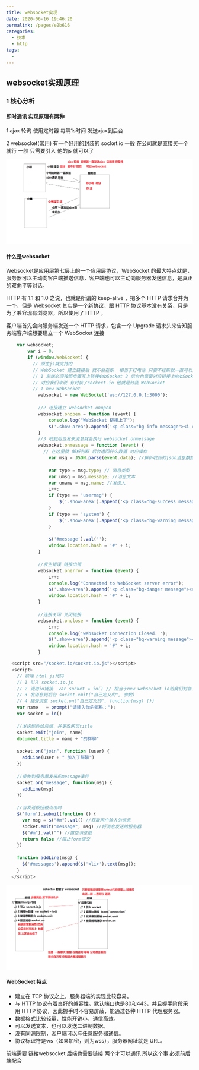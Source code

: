 ```yaml
---
title: websocket实现
date: 2020-06-16 19:46:20
permalink: /pages/e2b616
categories: 
  - 技术
  - http
tags: 
  - 
---
```

## websocket实现原理

### 1 核心分析

#### 即时通讯 实现原理有两种 

1 ajax 轮询    使用定时器 每隔1s时间 发送ajax到后台

2 websocket(常用) 有一个好用的封装的 socket.io
  一般 在公司就是直接买一个就行 一般 只需要引入 他的js 就可以了

![ajax1](../img/ajax1.png)

#### 什么是websocket

Websocket是应用层第七层上的一个应用层协议，WebSocket 的最大特点就是，服务器可以主动向客户端推送信息，客户端也可以主动向服务器发送信息，是真正的双向平等对话。

HTTP 有 1.1 和 1.0 之说，也就是所谓的 keep-alive ，把多个 HTTP 请求合并为一个，但是 Websocket 其实是一个新协议，跟 HTTP 协议基本没有关系，只是为了兼容现有浏览器，所以使用了 HTTP 。

客户端首先会向服务端发送一个 HTTP 请求，包含一个 Upgrade 请求头来告知服务端客户端想要建立一个 WebSocket 连接

```js
    var websocket;
        var i = 0;
        if (window.WebSocket) {
          // 原生js就支持的  
          // WebSocket 建立链接后 就不会在断  相当于打电话 只要不挂断就一直可以通讯
          // 1 前端必须按照步骤写上链接WebSocket 2 后台也需要对应链接上WebSocket
          // 对应我们来说 有封装了sockect.io 他就是封装 WebSocket
          // 1 new WebSocket
            websocket = new WebSocket('ws://127.0.0.1:3000');

            //2 连接建立 websocket.onopen
            websocket.onopen = function (evevt) {
                console.log("WebSocket 链接上了");
                $('.show-area').append('<p class="bg-info message"><i class="glyphicon glyphicon-info-sign"></i>Connected to WebSocket server!</p>');
            }
            //3 收到后台发来消息就会执行 websocket.onmessage 
            websocket.onmessage = function (event) {
              // 在这里就 解析判断 后台返回什么数据 对应操作
                var msg = JSON.parse(event.data); //解析收到的json消息数据

                var type = msg.type; // 消息类型
                var umsg = msg.message; //消息文本
                var uname = msg.name; //发送人
                i++;
                if (type == 'usermsg') {
                    $('.show-area').append('<p class="bg-success message"><i class="glyphicon glyphicon-user"></i><a name="' + i + '"></a><span class="label label-primary">' + uname + ' : </span>' + umsg + '</p>');
                }
                if (type == 'system') {
                    $('.show-area').append('<p class="bg-warning message"><a name="' + i + '"></a><i class="glyphicon glyphicon-info-sign"></i>' + umsg + '</p>');
                }

                $('#message').val('');
                window.location.hash = '#' + i;
            }

            //发生错误 链接出错
            websocket.onerror = function (event) {
                i++;
                console.log("Connected to WebSocket server error");
                $('.show-area').append('<p class="bg-danger message"><a name="' + i + '"></a><i class="glyphicon glyphicon-info-sign"></i>Connect to WebSocket server error.</p>');
                window.location.hash = '#' + i;
            }

            //连接关闭 关闭链接
            websocket.onclose = function (event) {
                i++;
                console.log('websocket Connection Closed. ');
                $('.show-area').append('<p class="bg-warning message"><a name="' + i + '"></a><i class="glyphicon glyphicon-info-sign"></i>websocket Connection Closed.</p>');
                window.location.hash = '#' + i;
            }
```



```js
  <script src="/socket.io/socket.io.js"></script>
  <script>
    // 前端 html js代码
    // 1 引入 socket.io.js 
    // 2 调用io链接  var socket = io() // 相当于new websocket io给我们封装了
    // 3 发消息到后台 socket.emit("自己定义的", 参数) 
    // 4 接受消息 socket.on("自己定义的", function(msg) {})
    var name   = prompt("请输入你的昵称：");
    var socket = io()
    
    //发送昵称给后端，并更改网页title
    socket.emit("join", name)
    document.title = name + "的群聊"

    socket.on("join", function (user) {
      addLine(user + " 加入了群聊")
    })

    //接收到服务器发来的message事件
    socket.on("message", function(msg) {
      addLine(msg)
    })

    //当发送按钮被点击时
    $('form').submit(function () {
      var msg = $("#m").val() //获取用户输入的信息
      socket.emit("message", msg) //将消息发送给服务器
      $("#m").val("") //置空消息框
      return false //阻止form提交
    })

    function addLine(msg) {
      $('#messages').append($('<li>').text(msg));
    }
  </script>
```

![sokect1](../img/sokect1.png)

#### WebSocket 特点

- 建立在 TCP 协议之上，服务器端的实现比较容易。
- 与 HTTP 协议有着良好的兼容性。默认端口也是80和443，并且握手阶段采用 HTTP 协议，因此握手时不容易屏蔽，能通过各种 HTTP 代理服务器。
- 数据格式比较轻量，性能开销小，通信高效。
- 可以发送文本，也可以发送二进制数据。
- 没有同源限制，客户端可以与任意服务器通信。
- 协议标识符是ws（如果加密，则为wss），服务器网址就是 URL。

前端需要 链接websocket   后端也需要链接  两个才可以通讯 所以这个事  必须前后端配合  

